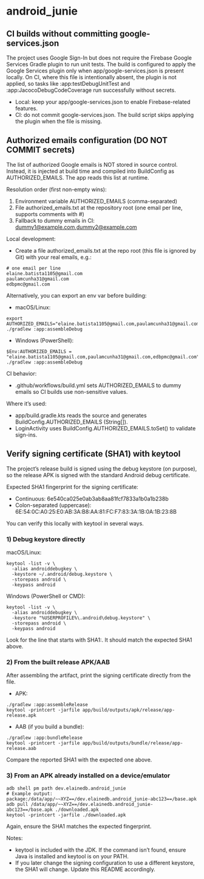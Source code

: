 # android_junie

## CI builds without committing google-services.json

The project uses Google Sign-In but does not require the Firebase Google Services Gradle plugin to run unit tests. The build is configured to apply the Google Services plugin only when app/google-services.json is present locally. On CI, where this file is intentionally absent, the plugin is not applied, so tasks like :app:testDebugUnitTest and :app:JacocoDebugCodeCoverage run successfully without secrets.

- Local: keep your app/google-services.json to enable Firebase-related features.
- CI: do not commit google-services.json. The build script skips applying the plugin when the file is missing.

## Authorized emails configuration (DO NOT COMMIT secrets)

The list of authorized Google emails is NOT stored in source control. Instead, it is injected at build time and compiled into BuildConfig as AUTHORIZED_EMAILS. The app reads this list at runtime.

Resolution order (first non-empty wins):
1) Environment variable AUTHORIZED_EMAILS (comma-separated)
2) File authorized_emails.txt at the repository root (one email per line, supports comments with #)
3) Fallback to dummy emails in CI: dummy1@example.com,dummy2@example.com

Local development:
- Create a file authorized_emails.txt at the repo root (this file is ignored by Git) with your real emails, e.g.:

```
# one email per line
elaine.batista1105@gmail.com
paulamcunha31@gmail.com
edbpmc@gmail.com
```

Alternatively, you can export an env var before building:
- macOS/Linux:
```
export AUTHORIZED_EMAILS="elaine.batista1105@gmail.com,paulamcunha31@gmail.com,edbpmc@gmail.com"
./gradlew :app:assembleDebug
```
- Windows (PowerShell):
```
$Env:AUTHORIZED_EMAILS = "elaine.batista1105@gmail.com,paulamcunha31@gmail.com,edbpmc@gmail.com"
./gradlew :app:assembleDebug
```

CI behavior:
- .github/workflows/build.yml sets AUTHORIZED_EMAILS to dummy emails so CI builds use non-sensitive values.

Where it’s used:
- app/build.gradle.kts reads the source and generates BuildConfig.AUTHORIZED_EMAILS (String[]).
- LoginActivity uses BuildConfig.AUTHORIZED_EMAILS.toSet() to validate sign-ins.

## Verify signing certificate (SHA1) with keytool

The project’s release build is signed using the debug keystore (on purpose), so the release APK is signed with the standard Android debug certificate.

Expected SHA1 fingerprint for the signing certificate:
- Continuous: 6e540ca025e0ab3ab8aa81fcf7833a1b0a1b238b
- Colon-separated (uppercase): 6E:54:0C:A0:25:E0:AB:3A:B8:AA:81:FC:F7:83:3A:1B:0A:1B:23:8B

You can verify this locally with keytool in several ways.

### 1) Debug keystore directly

macOS/Linux:

```
keytool -list -v \
  -alias androiddebugkey \
  -keystore ~/.android/debug.keystore \
  -storepass android \
  -keypass android
```

Windows (PowerShell or CMD):

```
keytool -list -v \
  -alias androiddebugkey \
  -keystore "%USERPROFILE%\.android\debug.keystore" \
  -storepass android \
  -keypass android
```

Look for the line that starts with SHA1:. It should match the expected SHA1 above.

### 2) From the built release APK/AAB

After assembling the artifact, print the signing certificate directly from the file.

- APK:
```
./gradlew :app:assembleRelease
keytool -printcert -jarfile app/build/outputs/apk/release/app-release.apk
```

- AAB (if you build a bundle):
```
./gradlew :app:bundleRelease
keytool -printcert -jarfile app/build/outputs/bundle/release/app-release.aab
```

Compare the reported SHA1 with the expected one above.

### 3) From an APK already installed on a device/emulator

```
adb shell pm path dev.elainedb.android_junie
# Example output: package:/data/app/~~XYZ==/dev.elainedb.android_junie-abc123==/base.apk
adb pull /data/app/~~XYZ==/dev.elainedb.android_junie-abc123==/base.apk ./downloaded.apk
keytool -printcert -jarfile ./downloaded.apk
```

Again, ensure the SHA1 matches the expected fingerprint.

Notes:
- keytool is included with the JDK. If the command isn’t found, ensure Java is installed and keytool is on your PATH.
- If you later change the signing configuration to use a different keystore, the SHA1 will change. Update this README accordingly.